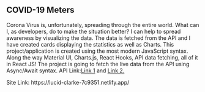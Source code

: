 <h2>COVID-19 Meters</h2>
<p>
Corona Virus is, unfortunately, spreading through the entire world. What can I, as developers, do to make the situation better? I can help to spread awareness by visualizing the data. The data is fetched from the API and I have created cards displaying the statistics as well as Charts. This project/application is created using the most modern JavaScript syntax. Along the way Material UI, Charts.js, React Hooks, API data fetching, all of it in React JS! The project is going to fetch the live data from the API using Async/Await syntax. 
API Link:<a href="https://covid19.mathdro.id/api">Link 1</a> and <a href="https://corona.lmao.ninja/countries">Link 2.</a>
</p>
Site Link: https://lucid-clarke-7c9351.netlify.app/
